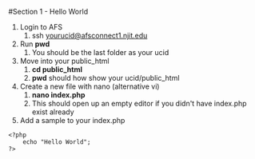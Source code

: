 #Section 1 - Hello World

1. Login to AFS
	1. ssh yourucid@afsconnect1.njit.edu
2. Run __pwd__
	1. You should be the last folder as your ucid
3. Move into your public_html
	1. __cd public_html__
	2. __pwd__ should how show your ucid/public_html
4. Create a new file with nano (alternative vi)
	1. __nano index.php__
	2. This should open up an empty editor if you didn't have index.php exist already
5. Add a sample to your index.php
```
<?php
	echo "Hello World";
?>
```
